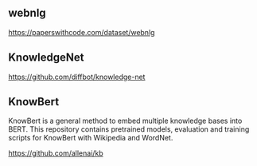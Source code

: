 
## webnlg
https://paperswithcode.com/dataset/webnlg


## KnowledgeNet
https://github.com/diffbot/knowledge-net

## KnowBert

KnowBert is a general method to embed multiple knowledge bases into BERT. This repository contains pretrained models, evaluation and training scripts for KnowBert with Wikipedia and WordNet.

https://github.com/allenai/kb

